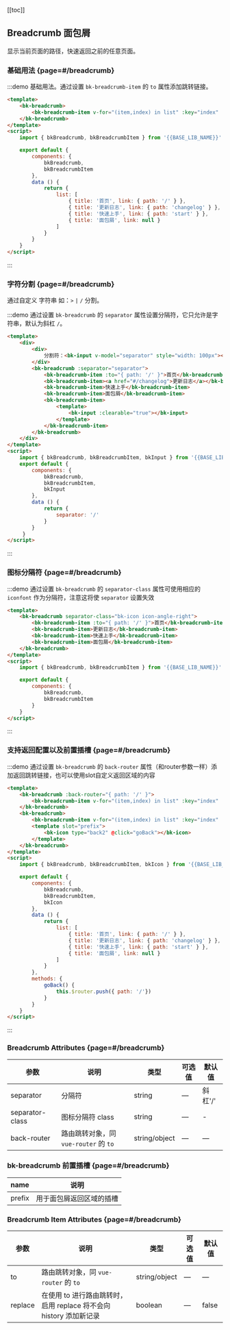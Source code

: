 <script>
    import { bkBreadcrumb, bkBreadcrumbItem, bkInput, bkIcon } from '@'

    export default {
        components: {
            bkBreadcrumb,
            bkBreadcrumbItem,
            bkInput,
            bkIcon
        },
        data () {
            return {
                list: [
                    { title: '首页', link: { path: '/' } },
                    { title: '更新日志', link: { path: 'changelog' } },
                    { title: '快速上手', link: { path: 'start' } },
                    { title: '面包屑', link: null }
                ],
                separator: '/'
            }
        },
        methods: {
            goBack() {
                this.$router.push({ path: '/'})
            }
        }
    }
</script>


[[toc]]

## Breadcrumb 面包屑

显示当前页面的路径，快速返回之前的任意页面。

### 基础用法 {page=#/breadcrumb}

:::demo 基础用法。通过设置 `bk-breadcrumb-item` 的 `to` 属性添加跳转链接。

```html
<template>
    <bk-breadcrumb>
        <bk-breadcrumb-item v-for="(item,index) in list" :key="index" :to="item.link">{{item.title}}</bk-breadcrumb-item>
    </bk-breadcrumb>
</template>
<script>
    import { bkBreadcrumb, bkBreadcrumbItem } from '{{BASE_LIB_NAME}}'

    export default {
        components: {
            bkBreadcrumb,
            bkBreadcrumbItem
        },
        data () {
            return {
                list: [
                    { title: '首页', link: { path: '/' } },
                    { title: '更新日志', link: { path: 'changelog' } },
                    { title: '快速上手', link: { path: 'start' } },
                    { title: '面包屑', link: null }
                ]
            }
        }
    }
</script>
```
:::

### 字符分割 {page=#/breadcrumb}

通过自定义 字符串 如：`>`  `|`  `/` 分割。

:::demo 通过设置 `bk-breadcrumb` 的 `separator` 属性设置分隔符，它只允许是字符串，默认为斜杠 `/`。

```html
<template>
    <div>
        <div>
            分割符：<bk-input v-model="separator" style="width: 100px"></bk-input>
        </div>
        <bk-breadcrumb :separator="separator">
            <bk-breadcrumb-item :to="{ path: '/' }">首页</bk-breadcrumb-item>
            <bk-breadcrumb-item><a href="#/changelog">更新日志</a></bk-breadcrumb-item>
            <bk-breadcrumb-item>快速上手</bk-breadcrumb-item>
            <bk-breadcrumb-item>面包屑</bk-breadcrumb-item>
            <bk-breadcrumb-item>
                <template>
                    <bk-input :clearable="true"></bk-input>
                </template>
            </bk-breadcrumb-item>
        </bk-breadcrumb>
    </div>
</template>
<script>
    import { bkBreadcrumb, bkBreadcrumbItem, bkInput } from '{{BASE_LIB_NAME}}'
    export default {
        components: {
            bkBreadcrumb,
            bkBreadcrumbItem,
            bkInput
        },
        data () {
            return {
                separator: '/'
            }
        }
     }
</script>
```
:::

### 图标分隔符 {page=#/breadcrumb}

:::demo 通过设置 `bk-breadcrumb` 的 `separator-class` 属性可使用相应的 `iconfont` 作为分隔符，注意这将使 `separator` 设置失效

```html
<template>
    <bk-breadcrumb separator-class="bk-icon icon-angle-right">
        <bk-breadcrumb-item :to="{ path: '/' }">首页</bk-breadcrumb-item>
        <bk-breadcrumb-item>更新日志</bk-breadcrumb-item>
        <bk-breadcrumb-item>快速上手</bk-breadcrumb-item>
        <bk-breadcrumb-item>面包屑</bk-breadcrumb-item>
    </bk-breadcrumb>
</template>
<script>
    import { bkBreadcrumb, bkBreadcrumbItem } from '{{BASE_LIB_NAME}}'

    export default {
        components: {
            bkBreadcrumb,
            bkBreadcrumbItem
        }
    }
</script>
```
:::

### 支持返回配置以及前置插槽 {page=#/breadcrumb}

:::demo 通过设置 `bk-breadcrumb` 的 `back-router` 属性（和router参数一样）添加返回跳转链接，也可以使用slot自定义返回区域的内容

```html
<template>
    <bk-breadcrumb :back-router="{ path: '/' }">
        <bk-breadcrumb-item v-for="(item,index) in list" :key="index" :to="item.link">{{item.title}}</bk-breadcrumb-item>
    </bk-breadcrumb>
    <bk-breadcrumb>
        <bk-breadcrumb-item v-for="(item,index) in list" :key="index" :to="item.link">{{item.title}}</bk-breadcrumb-item>
        <template slot="prefix">
            <bk-icon type="back2" @click="goBack"></bk-icon>
        </template>
    </bk-breadcrumb>
</template>
<script>
    import { bkBreadcrumb, bkBreadcrumbItem, bkIcon } from '{{BASE_LIB_NAME}}'

    export default {
        components: {
            bkBreadcrumb,
            bkBreadcrumbItem,
            bkIcon
        },
        data () {
            return {
                list: [
                    { title: '首页', link: { path: '/' } },
                    { title: '更新日志', link: { path: 'changelog' } },
                    { title: '快速上手', link: { path: 'start' } },
                    { title: '面包屑', link: null }
                ]
            }
        },
        methods: {
            goBack() {
                this.$router.push({ path: '/'})
            }
        }
    }
</script>
```
:::

### Breadcrumb Attributes {page=#/breadcrumb}
| 参数      | 说明          | 类型      | 可选值                           | 默认值  |
|---------- |-------------- |---------- |--------------------------------  |-------- |
| separator | 分隔符 | string | — | 斜杠'/' |
| separator-class | 图标分隔符 class | string | — | - |
| back-router | 路由跳转对象，同 `vue-router` 的 `to` | string/object | — | — |

### bk-breadcrumb 前置插槽 {page=#/breadcrumb}
| name | 说明 |
|---|---|
| prefix | 用于面包屑返回区域的插槽 |

### Breadcrumb Item Attributes {page=#/breadcrumb}
| 参数      | 说明          | 类型      | 可选值                           | 默认值  |
|---------- |-------------- |---------- |--------------------------------  |-------- |
| to        | 路由跳转对象，同 `vue-router` 的 `to` | string/object | — | — |
| replace   | 在使用 to 进行路由跳转时，启用 replace 将不会向 history 添加新记录 | boolean | — | false |
